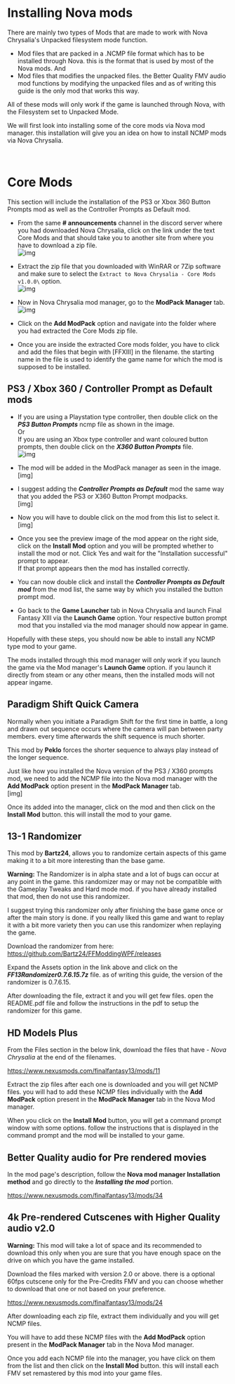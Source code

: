 # Installing Nova mods
There are mainly two types of Mods that are made to work with Nova Chrysalia's Unpacked filesystem mode function.

- Mod files that are packed in a .NCMP file format which has to be installed through Nova. this is the format that is used by most of the Nova mods.
And
- Mod files that modifies the unpacked files. the Better Quality FMV audio mod functions by modifying the unpacked files and as of writing this guide is the only mod that works this way.

All of these mods will only work if the game is launched through Nova, with the Filesystem set to Unpacked Mode.

We will first look into installing some of the core mods via Nova mod manager. this installation will give you an idea on how to install NCMP mods via Nova Chrysalia.

<br>

# Core Mods
This section will include the installation of the PS3 or Xbox 360 Button Prompts mod as well as the Controller Prompts as Default mod.

- From the same **# announcements** channel in the discord server where you had downloaded Nova Chrysalia, click on the link under the text Core Mods and that should take you to another site from where you have to download a zip file.
<br>![img](images/nova_mods/core_mods/nova_mod-img1.png)

- Extract the zip file that you downloaded with WinRAR or 7Zip software and make sure to select the ``Extract to Nova Chrysalia - Core Mods v1.0.0\`` option.
<br>![img](images/nova_mods/core_mods/nova_mod-img2.png)

- Now in Nova Chrysalia mod manager, go to the **ModPack Manager** tab.
<br>![img](images/nova_mods/core_mods/nova_mod-img3.png)

- Click on the **Add ModPack** option and navigate into the folder where you had extracted the Core Mods zip file.

- Once you are inside the extracted Core mods folder, you have to click and add the files that begin with [FFXIII] in the filename. the starting name in the file is used to identify the game name for which the mod is supposed to be installed.


## PS3 / Xbox 360 / Controller Prompt as Default mods
- If you are using a Playstation type controller, then double click on the ***PS3 Button Prompts*** ncmp file as shown in the image.
<br>Or
<br>If you are using an Xbox type controller and want coloured button prompts, then double click on the ***X360 Button Prompts*** file.
<br>![img](images/nova_mods/ps3_x360_contr_prmpt_dflt_mods/nova_mod-img4.png)

- The mod will be added in the ModPack manager as seen in the image.
<br>[img]

- I suggest adding the ***Controller Prompts as Default*** mod the same way that you added the PS3 or X360 Button Prompt modpacks.
<br>[img]

- Now you will have to double click on the mod from this list to select it.
<br>[img]

- Once you see the preview image of the mod appear on the right side, click on the **Install Mod** option and you will be prompted whether to install the mod or not. Click Yes and wait for the "Installation successful" prompt to appear.
<br>If that prompt appears then the mod has installed correctly.

- You can now double click and install the ***Controller Prompts as Default mod*** from the mod list, the same way by which you installed the button prompt mod.

- Go back to the **Game Launcher** tab in Nova Chrysalia and launch Final Fantasy XIII via the **Launch Game** option.
Your respective button prompt mod that you installed via the mod manager should now appear in game.

Hopefully with these steps, you should now be able to install any NCMP type mod to your game.

The mods installed through this mod manager will only work if you launch the game via the Mod manager's **Launch Game** option.
if you launch it directly from steam or any other means, then the installed mods will not appear ingame.


## Paradigm Shift Quick Camera
Normally when you initiate a Paradigm Shift for the first time in battle, a long and drawn out
sequence occurs where the camera will pan between party members. every time afterwards the shift sequence is much shorter.

This mod by **Peklo** forces the shorter sequence to always play instead of the longer sequence.

Just like how you installed the Nova version of the PS3 / X360 prompts mod, we need to add the NCMP file into the Nova mod manager with the **Add ModPack** option present in the **ModPack Manager** tab.
<br>[img]

Once its added into the manager, click on the mod and then click on the **Install Mod** button. this will install the mod to your game.


## 13-1 Randomizer
This mod by **Bartz24**, allows you to randomize certain aspects of this game making it to a bit more interesting than the base game.

**Warning:** The Randomizer is in alpha state and a lot of bugs can occur at any point in the game. this randomizer may or may not be compatible with the Gameplay Tweaks and Hard mode mod. if you have already installed that mod, then do not use this randomizer.

I suggest trying this randomizer only after finishing the base game once or after the main story is done. if you really liked this game and want to replay it with a bit more variety then you can use this randomizer when replaying the game.

Download the randomizer from here:
<br>https://github.com/Bartz24/FFModdingWPF/releases

Expand the Assets option in the link above and click on the ***FF13Randomizer0.7.6.15.7z***  file. as of writing this guide, the version of the randomizer is 0.7.6.15.

After downloading the file, extract it and you will get few files. open the README.pdf file and follow the instructions in the pdf to setup the randomizer for this game.


## HD Models Plus
From the Files section in the below link, download the files that have *- Nova Chrysalia* at the end of the filenames.

https://www.nexusmods.com/finalfantasy13/mods/11

Extract the zip files after each one is downloaded and you will get NCMP files. you will had to add these NCMP files individually with the **Add ModPack** option present in the **ModPack Manager** tab in the Nova Mod manager.

When you click on the **Install Mod** button, you will get a command prompt window with some options. follow the instructions that is displayed in the command prompt and the mod will be installed to your game.


## Better Quality audio for Pre rendered movies
In the mod page's description, follow the **Nova mod manager Installation method** and go directly to the ***Installing the mod*** portion.

https://www.nexusmods.com/finalfantasy13/mods/34


## 4k Pre-rendered Cutscenes with Higher Quality audio v2.0

**Warning:** This mod will take a lot of space and its recommended to download this only when you are sure that you have enough space on the drive on which you have the game installed.

Download the files marked with version 2.0 or above. there is a optional 60fps cutscene only for the Pre-Credits FMV and you can choose whether to download that one or not based on your preference.

https://www.nexusmods.com/finalfantasy13/mods/24

After downloading each zip file, extract them individually and you will get NCMP files.

You will have to add these NCMP files with the **Add ModPack** option present in the **ModPack Manager** tab in the Nova Mod manager.

Once you add each NCMP file into the manager, you have click on them from the list and then click on the **Install Mod** button. this will install each FMV set remastered by this mod into your game files.
